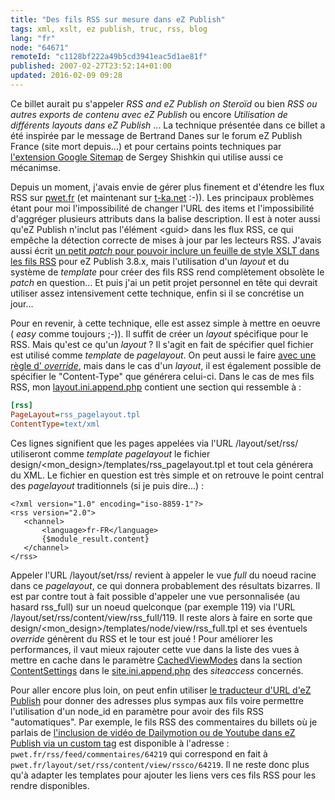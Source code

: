 ```yaml
---
title: "Des fils RSS sur mesure dans eZ Publish"
tags: xml, xslt, ez publish, truc, rss, blog
lang: "fr"
node: "64671"
remoteId: "c1128bf222a49b5cd3941eac5d1ae81f"
published: 2007-02-27T23:52:14+01:00
updated: 2016-02-09 09:28
---
```

 
Ce billet aurait pu s'appeler *RSS and eZ Publish on Steroïd* ou bien *RSS ou
autres exports de contenu avec eZ Publish* ou encore *Utilisation de différents
layouts dans eZ Publish* ... La technique présentée dans ce billet a été
inspirée par le message de Bertrand Danes sur le forum eZ Publish
France (site mort depuis...)
et pour certains points techniques par [l'extension Google
Sitemap](http://ez.no/community/contribs/template_plugins/googlesitemaps_extension)
de Sergey Shishkin qui utilise aussi ce mécanimse.
 
Depuis un moment, j'avais envie de gérer plus finement et d'étendre les flux RSS
sur [pwet.fr](/) (et maintenant sur [t-ka.net](http://t-ka.net/blog) :-)). Les
principaux problèmes étant pour moi l'impossibilité de changer l'URL des items
et l'impossibilité d'aggréger plusieurs attributs dans la balise description. Il
est à noter aussi qu'eZ Publish n'inclut pas l'élément &lt;guid&gt; dans les
flux RSS, ce qui empêche la détection correcte de mises à jour par les lecteurs
RSS. J'avais aussi écrit [un petit *patch* pour pouvoir inclure un feuille de
style XSLT dans les fils RSS](http://issues.ez.no/9097) pour eZ Publish 3.8.x,
mais l'utilisation d'un *layout* et du système de *template* pour créer des fils
RSS rend complètement obsolète le *patch* en question... Et puis j'ai un petit
projet personnel en tête qui devrait utiliser assez intensivement cette
technique, enfin si il se concrétise un jour...

 
Pour en revenir, à cette technique, elle est assez simple à mettre en oeuvre (
*easy* comme toujours ;-)). Il suffit de créer un *layout* spécifique pour le
RSS. Mais qu'est ce qu'un *layout* ? Il s'agit en fait de spécifier quel fichier
est utilisé comme *template* de *pagelayout*. On peut aussi le faire [avec une
règle d'
*override*](http://ez.no/doc/ez_publish/technical_manual/3_8/reference/template_override_conditions),
mais dans le cas d'un *layout*, il est également possible de spécifier le
&quot;Content-Type&quot; que générera celui-ci. Dans le cas de mes fils RSS, mon
[layout.ini.append.php](http://ez.no/doc/ez_publish/technical_manual/3_8/reference/configuration_files/layout_ini)
contient une section qui ressemble à :

 ``` ini
[rss]
PageLayout=rss_pagelayout.tpl
ContentType=text/xml
```

 
Ces lignes signifient que les pages appelées via l'URL /layout/set/rss/ utiliseront comme *template pagelayout* le fichier design/&lt;mon_design&gt;/templates/rss_pagelayout.tpl et tout cela générera du XML. Le fichier en question est très simple et on retrouve le point central des *pagelayout* traditionnels (si je puis dire...) :

 ``` smarty
<?xml version="1.0" encoding="iso-8859-1"?>
<rss version="2.0">
    <channel>
        <language>fr-FR</language>
        {$module_result.content}
    </channel>
</rss>
```
 
Appeler l'URL /layout/set/rss/ revient à appeler le vue *full* du noeud racine
dans ce *pagelayout*, ce qui donnera probablement des résultats bizarres. Il est
par contre tout à fait possible d'appeler une vue personnalisée (au hasard
rss_full) sur un noeud quelconque (par exemple 119) via l'URL
/layout/set/rss/content/view/rss_full/119. Il reste alors à faire en sorte que
design/&lt;mon_design&gt;/templates/node/view/rss_full.tpl et ses éventuels
*override* génèrent du RSS et le tour est joué ! Pour améliorer les
performances, il vaut mieux rajouter cette vue dans la liste des vues à mettre
en cache dans le paramètre
[CachedViewModes](http://ez.no/doc/ez_publish/technical_manual/3_8/reference/configuration_files/site_ini/contentsettings/cachedviewmodes)
dans la section
[ContentSettings](http://ez.no/doc/ez_publish/technical_manual/3_8/reference/configuration_files/site_ini/contentsettings)
dans le
[site.ini.append.php](http://ez.no/doc/ez_publish/technical_manual/3_8/reference/configuration_files/site_ini)
des *siteaccess* concernés.

 
Pour aller encore plus loin, on peut enfin utiliser [le traducteur d'URL d'eZ
Publish](http://ez.no/doc/ez_publish/technical_manual/3_8/concepts_and_basics/url_translation#eztoc23773_2_2)
pour donner des adresses plus sympas aux fils voire permettre l'utilisation d'un
node_id en paramètre pour avoir des fils RSS &quot;automatiques&quot;. Par
exemple, le fils RSS des commentaires du billets où je parlais de [l'inclusion
de vidéo de Dailymotion ou de Youtube dans eZ Publish via un custom
tag](/post/inclure-une-video-de-dailymotion-youtube-ou-autre-dans-ez-publish)
est disponible à l'adresse :
`pwet.fr/rss/feed/commentaires/64219`
qui correspond en fait à `pwet.fr/layout/set/rss/content/view/rssco/64219`.
Il ne reste donc plus qu'à adapter les templates pour ajouter les liens vers ces
fils RSS pour les rendre disponibles.
